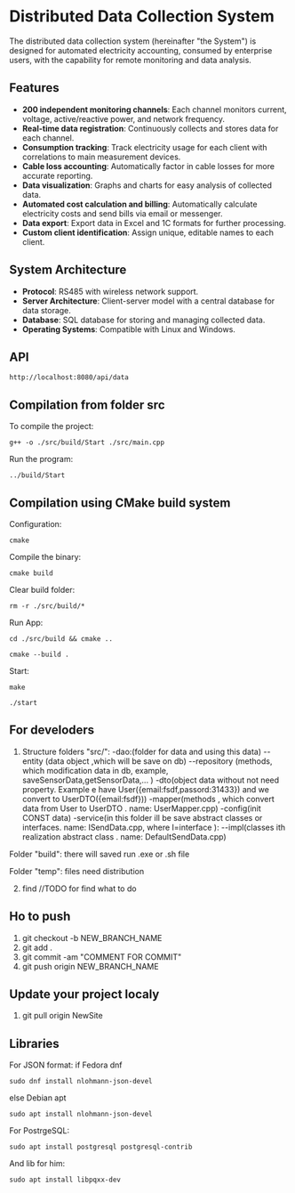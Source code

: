 # Distributed Data Collection System

The distributed data collection system (hereinafter "the System") is designed for automated electricity accounting, consumed by enterprise users, with the capability for remote monitoring and data analysis.

## Features

- **200 independent monitoring channels**: Each channel monitors current, voltage, active/reactive power, and network frequency.
- **Real-time data registration**: Continuously collects and stores data for each channel.
- **Consumption tracking**: Track electricity usage for each client with correlations to main measurement devices.
- **Cable loss accounting**: Automatically factor in cable losses for more accurate reporting.
- **Data visualization**: Graphs and charts for easy analysis of collected data.
- **Automated cost calculation and billing**: Automatically calculate electricity costs and send bills via email or messenger.
- **Data export**: Export data in Excel and 1C formats for further processing.
- **Custom client identification**: Assign unique, editable names to each client.

## System Architecture

- **Protocol**: RS485 with wireless network support.
- **Server Architecture**: Client-server model with a central database for data storage.
- **Database**: SQL database for storing and managing collected data.
- **Operating Systems**: Compatible with Linux and Windows.


## API
```
http://localhost:8080/api/data
```
## Compilation from folder src

To compile the project:
```
g++ -o ./src/build/Start ./src/main.cpp
```

Run the program:
```
../build/Start
```
## Compilation using CMake build system

Configuration:
```
cmake 
```
Compile the binary:
```
cmake build
```
Clear build folder:
```
rm -r ./src/build/*
```
Run App:
```
cd ./src/build && cmake ..
```
```
cmake --build .
```
Start:
```
make
```
```
./start
```
## For develoders

1) Structure folders "src/":
-dao:(folder for data and using this data)
--entity (data object ,which will be save on db)
--repository (methods, which modification data in db, example, saveSensorData,getSensorData,... )
-dto(object data without not need property. Example e have User({email:fsdf,passord:31433}) and we convert to UserDTO({email:fsdf}))
-mapper(methods , which convert data from User to UserDTO . name: UserMapper.cpp)
-config(init CONST data)
-service(in this folder ill be save abstract classes or interfaces. name: ISendData.cpp, where I=interface ):
--impl(classes ith realization abstract class . name: DefaultSendData.cpp)

Folder "build": there will saved run .exe or .sh file

Folder "temp": files need distribution 

2) find //TODO for find what to do 

## Ho to push 
1) git checkout -b NEW_BRANCH_NAME
2) git add .
3) git commit -am "COMMENT FOR COMMIT"
4) git push origin NEW_BRANCH_NAME 

## Update your project localy
1) git pull origin NewSite




## Libraries
For JSON format:
if Fedora dnf
```
sudo dnf install nlohmann-json-devel
```
else Debian apt
```
sudo apt install nlohmann-json-devel
```
For PostrgeSQL:
```
sudo apt install postgresql postgresql-contrib
```
And lib for him:
```
sudo apt install libpqxx-dev
```